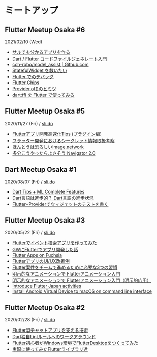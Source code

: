 # ミートアップ

## Flutter Meetup Osaka #6
2021/02/10 (Wed)

<youtube video-id="f7QpGVKXfbA" />

<!--
[https://www.youtube.com/watch?v=f7QpGVKXfbA](https://www.youtube.com/watch?v=f7QpGVKXfbA
)
-->

- [サルでも分かるアプリを作る](https://docs.google.com/presentation/d/1RRonOcUChykWjL6A30SSH3r3PoCMoXArkutXxf4HJ5A/edit#slide=id.g1276827f2e_0_5)
- [Dart / Flutter コードファイルジェネレート入門](https://www.slideshare.net/cch-robo/dart-flutter-242484240)
- [cch-robo/model_assist | Github.com](https://github.com/cch-robo/model_assist)
- [StatefulWidget を救いたい](https://docs.google.com/presentation/d/1coyO9Z9p_Ot1FDTRCnq7EC5CVosYe_ge1zrDDndE7sg/edit)
- [Flutter でのデバッグ](https://speakerdeck.com/tetsukick/flutter-meetup-osaka-number-6)
- [Flutter Chips](https://zenn.dev/tetsukick/books/06ee607e30e243)
- [Provider.of()のヒミツ](https://docs.google.com/presentation/d/1DdWjtjuuNv-OxnDZNB5irqHH2l3UelGMctVTmWXKYBk/edit#slide=id.p)
- [dart:ffi を Flutter で使ってみる](https://qiita.com/hyshu/items/8eb71d7d36d56b2b5bb0)

## Flutter Meetup Osaka #5
2020/11/27 (Fri) / [sli.do](https://app.sli.do/event/3szqbwy1)

<youtube video-id="lU4T05erc84" />

<!--
[https://youtu.be/lU4T05erc84](https://youtu.be/lU4T05erc84)
-->

- [Flutterアプリ開発高速化Tips (プラグイン編)](https://speakerdeck.com/korodroid/flutterapurikai-fa-gao-su-hua-tips-puraguinbian)
- [フラッター開発におけるシークレット情報取扱考察](https://www2.slideshare.net/cch-robo/ss-239527695)
- [ほんとうは恐ろしいImage.network](https://docs.google.com/presentation/d/1eiMiV2B9L-3ChE16ZskUWvxuW5EZdLEVuPEi2y0PI2g/edit)
- [多分こうやったらよさそう Navigator 2.0](https://docs.google.com/presentation/d/1YRczr1NzuVzfst_fbjhHb_JF0BujXzyQ0-3A9AWJPFw/edit)

## Dart Meetup Osaka #1
2020/08/07 (Fri) / [sli.do](https://app.sli.do/event/1cs5vqx8)

<youtube video-id="e79QGqUDfw4" />

<!--
[https://youtu.be/e79QGqUDfw4](https://youtu.be/e79QGqUDfw4)
-->

- [Dart Tips + ML Complete Features](https://speakerdeck.com/korodroid/dart-meetup-osaka-number-1-dart-tips-plus-ml-complete-features)
- [Dart言語は進歩的？ Dart言語の進歩状況](https://drive.google.com/file/d/1zi2QUSG2Rn5L06A9Gh7Myasmf20sKLu_/view)
- [Flutter+Providerでウィジェットのテストを書く](https://speakerdeck.com/osamtimizer/widget-test-with-provider)

## Flutter Meetup Osaka #3
2020/05/22 (Fri) / [sli.do](https://app.sli.do/event/8xodjmjf)

<youtube video-id="UJyE1Bd5Y2o" />

<!--
[https://www.youtube.com/watch?v=UJyE1Bd5Y2o](https://www.youtube.com/watch?v=0H4hc291t5A)
-->

- [Flutterでイベント検索アプリを作ってみた](https://speakerdeck.com/bumptakayuki/flutterru-men)
- [GWにFlutterでアプリ開発した話](https://www.slideshare.net/syukwsk/track-paint)
- [Flutter Apps on Fuchsia](https://speakerdeck.com/kurunpan/flutter-apps-on-fuchsia)
- [FlutterアプリのUI/UX改善例](https://speakerdeck.com/korodroid/uxgai-shan-li)
- [Flutter案件をチームで進めるために必要な3つの習慣](https://speakerdeck.com/jj_zushi/three-team-rules-for-flutter-project)
- [明示的なアニメーションで Flutterアニメーション入門](https://drive.google.com/file/d/1513SaLtoGPD70kwkpeHKHRfEToV9cw-1/view)
- [明示的なアニメーションで Flutterアニメーション入門（明示的応用）](https://drive.google.com/file/d/1Gr08nCcFdtVhRm2HMQvFSHDGlm9fz_dR/view)
- [Introduce Flutter Japan activities](https://talks.godoc.org/github.com/qt-luigi/talks/2020/introduce-flutter-japan-activities.slide#1)
- [Install Android Virtual Device to macOS on command line interface](https://talks.godoc.org/github.com/qt-luigi/talks/2020/install-avd-to-macos-on-cli.slide#1)

## Flutter Meetup Osaka #2
2020/02/28 (Fri) / [sli.do](https://app.sli.do/event/woe08zjl)

- [Flutter製チャットアプリを支える技術](https://speakerdeck.com/yasi/technologies-that-support-a-flutter-chat-application)
- [Dart独自Lintルールへのワークアラウンド](https://speakerdeck.com/tomocy/work-around-dart-custom-lint-rule)
- [Flutter初心者がWindows環境でFlutterDesktopをつくってみた](https://speakerdeck.com/tkoshi000/flutterchu-xin-zhe-gawindowshuan-jing-deflutterdesktopwotukututemita)
- [実際に使ってみたFlutterライブラリ達](https://drive.google.com/file/d/105t4Llif_w8PnO00g6eU6LPAFuB6KYap/view)
